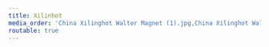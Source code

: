 ```yaml
---
title: Xilinhot
media_order: 'China Xilinghot Walter Magnet (1).jpg,China Xilinghot Walter Magnet (2).jpg,China Xilinghot Walter Magnet (5).jpg,China Xilinghot Walter Magnet (6).jpg,China Xilinghot Walter Magnet (7).jpg'
routable: true
---
```


